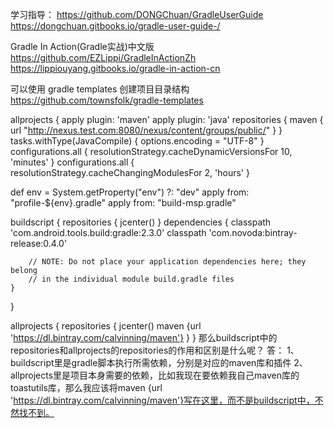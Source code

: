 学习指导：
https://github.com/DONGChuan/GradleUserGuide
https://dongchuan.gitbooks.io/gradle-user-guide-/

Gradle In Action(Gradle实战)中文版
https://github.com/EZLippi/GradleInActionZh
https://lippiouyang.gitbooks.io/gradle-in-action-cn

可以使用 gradle templates 创建项目目录结构
https://github.com/townsfolk/gradle-templates


allprojects  {
  apply plugin: 'maven'
  apply plugin: 'java'
  repositories {
    maven { url "http://nexus.test.com:8080/nexus/content/groups/public/" }
  }
  tasks.withType(JavaCompile) {
                options.encoding = "UTF-8"
  }
  configurations.all {
      resolutionStrategy.cacheDynamicVersionsFor 10, 'minutes' 
  }
  configurations.all {
    resolutionStrategy.cacheChangingModulesFor 2, 'hours'
  } 



def env = System.getProperty("env") ?: "dev"
apply from: "profile-${env}.gradle"
apply from: "build-msp.gradle"




buildscript {
    repositories {
        jcenter()
    }
    dependencies {
        classpath 'com.android.tools.build:gradle:2.3.0'
        classpath 'com.novoda:bintray-release:0.4.0'

        // NOTE: Do not place your application dependencies here; they belong
        // in the individual module build.gradle files
    }
}

allprojects {
    repositories {
        jcenter()
        maven {url 'https://dl.bintray.com/calvinning/maven'}
    }
}
那么buildscript中的repositories和allprojects的repositories的作用和区别是什么呢？
答：
1、 buildscript里是gradle脚本执行所需依赖，分别是对应的maven库和插件
2、 allprojects里是项目本身需要的依赖，比如我现在要依赖我自己maven库的toastutils库，那么我应该将maven {url 'https://dl.bintray.com/calvinning/maven'}写在这里，而不是buildscript中，不然找不到。


